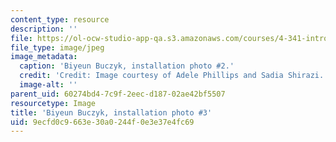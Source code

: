 ```yaml
---
content_type: resource
description: ''
file: https://ol-ocw-studio-app-qa.s3.amazonaws.com/courses/4-341-introduction-to-photography-and-related-media-fall-2007/9ecfd0c9663e30a0244f0e3e37e4fc69_buczyk7.jpg
file_type: image/jpeg
image_metadata:
  caption: 'Biyeun Buczyk, installation photo #2.'
  credit: 'Credit: Image courtesy of Adele Phillips and Sadia Shirazi.'
  image-alt: ''
parent_uid: 60274bd4-7c9f-2eec-d187-02ae42bf5507
resourcetype: Image
title: 'Biyeun Buczyk, installation photo #3'
uid: 9ecfd0c9-663e-30a0-244f-0e3e37e4fc69
---
```

